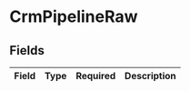 # CrmPipelineRaw


## Fields

| Field       | Type        | Required    | Description |
| ----------- | ----------- | ----------- | ----------- |